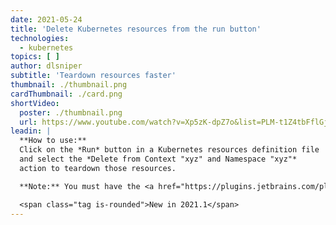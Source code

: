 ```yaml
---
date: 2021-05-24
title: 'Delete Kubernetes resources from the run button'
technologies:
  - kubernetes
topics: [ ]
author: dlsniper
subtitle: 'Teardown resources faster'
thumbnail: ./thumbnail.png
cardThumbnail: ./card.png
shortVideo:
  poster: ./thumbnail.png
  url: https://www.youtube.com/watch?v=Xp5zK-dpZ7o&list=PLM-t1Z4tbFflGjn5Qzjjku5J7SX3p-nhY&index=14&t=0s
leadin: |
  **How to use:**
  Click on the *Run* button in a Kubernetes resources definition file
  and select the *Delete from Context "xyz" and Namespace "xyz"*
  action to teardown those resources.

  **Note:** You must have the <a href="https://plugins.jetbrains.com/plugin/10485-kubernetes">Kubernetes plugin</a> provided by JetBrains installed for this action to work.

  <span class="tag is-rounded">New in 2021.1</span>
---
```


